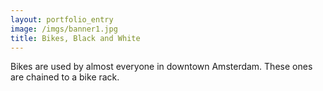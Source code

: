 ```yaml
---
layout: portfolio_entry
image: /imgs/banner1.jpg
title: Bikes, Black and White
---
```

Bikes are used by almost everyone in downtown Amsterdam. These ones are chained to a bike rack.

